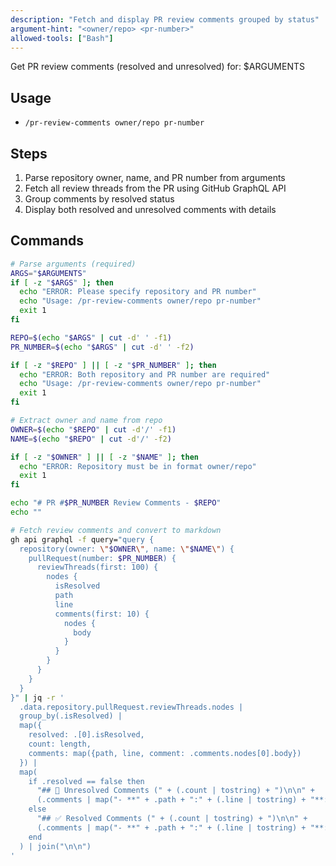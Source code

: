 ```yaml
---
description: "Fetch and display PR review comments grouped by status"
argument-hint: "<owner/repo> <pr-number>"
allowed-tools: ["Bash"]
---
```


Get PR review comments (resolved and unresolved) for: $ARGUMENTS

## Usage

- `/pr-review-comments owner/repo pr-number`

## Steps

1. Parse repository owner, name, and PR number from arguments
2. Fetch all review threads from the PR using GitHub GraphQL API
3. Group comments by resolved status
4. Display both resolved and unresolved comments with details

## Commands

```bash
# Parse arguments (required)
ARGS="$ARGUMENTS"
if [ -z "$ARGS" ]; then
  echo "ERROR: Please specify repository and PR number"
  echo "Usage: /pr-review-comments owner/repo pr-number"
  exit 1
fi

REPO=$(echo "$ARGS" | cut -d' ' -f1)
PR_NUMBER=$(echo "$ARGS" | cut -d' ' -f2)

if [ -z "$REPO" ] || [ -z "$PR_NUMBER" ]; then
  echo "ERROR: Both repository and PR number are required"
  echo "Usage: /pr-review-comments owner/repo pr-number"
  exit 1
fi

# Extract owner and name from repo
OWNER=$(echo "$REPO" | cut -d'/' -f1)
NAME=$(echo "$REPO" | cut -d'/' -f2)

if [ -z "$OWNER" ] || [ -z "$NAME" ]; then
  echo "ERROR: Repository must be in format owner/repo"
  exit 1
fi

echo "# PR #$PR_NUMBER Review Comments - $REPO"
echo ""

# Fetch review comments and convert to markdown
gh api graphql -f query="query {
  repository(owner: \"$OWNER\", name: \"$NAME\") {
    pullRequest(number: $PR_NUMBER) {
      reviewThreads(first: 100) {
        nodes {
          isResolved
          path
          line
          comments(first: 10) {
            nodes {
              body
            }
          }
        }
      }
    }
  }
}" | jq -r '
  .data.repository.pullRequest.reviewThreads.nodes |
  group_by(.isResolved) |
  map({
    resolved: .[0].isResolved,
    count: length,
    comments: map({path, line, comment: .comments.nodes[0].body})
  }) |
  map(
    if .resolved == false then
      "## 🔴 Unresolved Comments (" + (.count | tostring) + ")\n\n" +
      (.comments | map("- **" + .path + ":" + (.line | tostring) + "**: \"" + .comment + "\"") | join("\n"))
    else
      "## ✅ Resolved Comments (" + (.count | tostring) + ")\n\n" +
      (.comments | map("- **" + .path + ":" + (.line | tostring) + "**: \"" + .comment + "\"") | join("\n"))
    end
  ) | join("\n\n")
'
```
